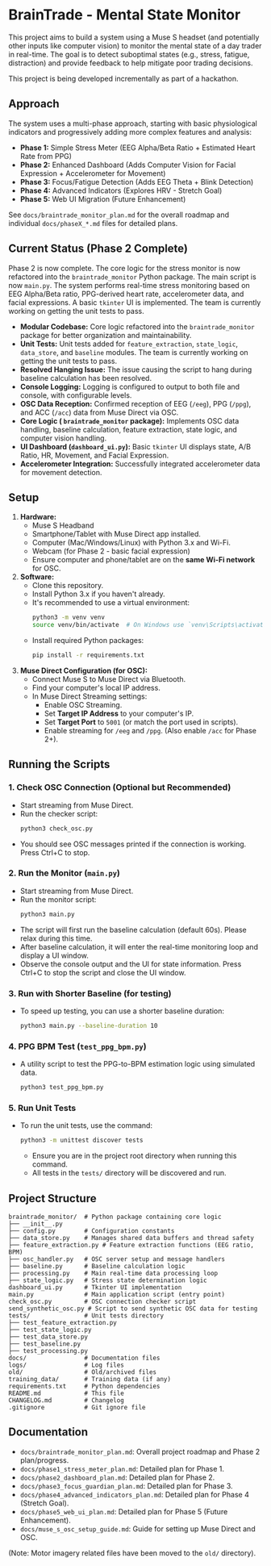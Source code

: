# BrainTrade - Mental State Monitor

This project aims to build a system using a Muse S headset (and potentially other inputs like computer vision) to monitor the mental state of a day trader in real-time. The goal is to detect suboptimal states (e.g., stress, fatigue, distraction) and provide feedback to help mitigate poor trading decisions.

This project is being developed incrementally as part of a hackathon.

## Approach

The system uses a multi-phase approach, starting with basic physiological indicators and progressively adding more complex features and analysis:

*   **Phase 1:** Simple Stress Meter (EEG Alpha/Beta Ratio + Estimated Heart Rate from PPG)
*   **Phase 2:** Enhanced Dashboard (Adds Computer Vision for Facial Expression + Accelerometer for Movement)
*   **Phase 3:** Focus/Fatigue Detection (Adds EEG Theta + Blink Detection)
*   **Phase 4:** Advanced Indicators (Explores HRV - Stretch Goal)
*   **Phase 5:** Web UI Migration (Future Enhancement)

See `docs/braintrade_monitor_plan.md` for the overall roadmap and individual `docs/phaseX_*.md` files for detailed plans.

## Current Status (Phase 2 Complete)

Phase 2 is now complete. The core logic for the stress monitor is now refactored into the `braintrade_monitor` Python package. The main script is now `main.py`. The system performs real-time stress monitoring based on EEG Alpha/Beta ratio, PPG-derived heart rate, accelerometer data, and facial expressions. A basic `tkinter` UI is implemented. The team is currently working on getting the unit tests to pass.

*   **Modular Codebase:** Core logic refactored into the `braintrade_monitor` package for better organization and maintainability.
*   **Unit Tests:** Unit tests added for `feature_extraction`, `state_logic`, `data_store`, and `baseline` modules. The team is currently working on getting the unit tests to pass.
*   **Resolved Hanging Issue:** The issue causing the script to hang during baseline calculation has been resolved.
*   **Console Logging:** Logging is configured to output to both file and console, with configurable levels.
*   **OSC Data Reception:** Confirmed reception of EEG (`/eeg`), PPG (`/ppg`), and ACC (`/acc`) data from Muse Direct via OSC.
*   **Core Logic ( `braintrade_monitor` package):** Implements OSC data handling, baseline calculation, feature extraction, state logic, and computer vision handling.
*   **UI Dashboard (`dashboard_ui.py`):** Basic `tkinter` UI displays state, A/B Ratio, HR, Movement, and Facial Expression.
*   **Accelerometer Integration:** Successfully integrated accelerometer data for movement detection.
## Setup

1.  **Hardware:**
    *   Muse S Headband
    *   Smartphone/Tablet with Muse Direct app installed.
    *   Computer (Mac/Windows/Linux) with Python 3.x and Wi-Fi.
    *   Webcam (for Phase 2 - basic facial expression)
    *   Ensure computer and phone/tablet are on the **same Wi-Fi network** for OSC.
2.  **Software:**
    *   Clone this repository.
    *   Install Python 3.x if you haven't already.
    *   It's recommended to use a virtual environment:
        ```bash
        python3 -m venv venv
        source venv/bin/activate  # On Windows use `venv\Scripts\activate`
        ```
    *   Install required Python packages:
        ```bash
        pip install -r requirements.txt
        ```
3.  **Muse Direct Configuration (for OSC):**
    *   Connect Muse S to Muse Direct via Bluetooth.
    *   Find your computer's local IP address.
    *   In Muse Direct Streaming settings:
        *   Enable OSC Streaming.
        *   Set **Target IP Address** to your computer's IP.
        *   Set **Target Port** to `5001` (or match the port used in scripts).
        *   Enable streaming for `/eeg` and `/ppg`. (Also enable `/acc` for Phase 2+).

## Running the Scripts

### 1. Check OSC Connection (Optional but Recommended)

*   Start streaming from Muse Direct.
*   Run the checker script:
    ```bash
    python3 check_osc.py
    ```
*   You should see OSC messages printed if the connection is working. Press Ctrl+C to stop.

### 2. Run the Monitor (`main.py`)

*   Start streaming from Muse Direct.
*   Run the monitor script:
    ```bash
    python3 main.py
    ```
*   The script will first run the baseline calculation (default 60s). Please relax during this time.
*   After baseline calculation, it will enter the real-time monitoring loop and display a UI window.
*   Observe the console output and the UI for state information. Press Ctrl+C to stop the script and close the UI window.

### 3. Run with Shorter Baseline (for testing)

*   To speed up testing, you can use a shorter baseline duration:
    ```bash
    python3 main.py --baseline-duration 10 
    ```

### 4. PPG BPM Test (`test_ppg_bpm.py`)

*   A utility script to test the PPG-to-BPM estimation logic using simulated data.
    ```bash
    python3 test_ppg_bpm.py
    ```

### 5. Run Unit Tests

*   To run the unit tests, use the command:
    ```bash
    python3 -m unittest discover tests
    ```
    *   Ensure you are in the project root directory when running this command.
    *   All tests in the `tests/` directory will be discovered and run.

## Project Structure

```
braintrade_monitor/  # Python package containing core logic
├── __init__.py
├── config.py        # Configuration constants
├── data_store.py    # Manages shared data buffers and thread safety
├── feature_extraction.py # Feature extraction functions (EEG ratio, BPM)
├── osc_handler.py   # OSC server setup and message handlers
├── baseline.py      # Baseline calculation logic
├── processing.py    # Main real-time data processing loop
├── state_logic.py   # Stress state determination logic
dashboard_ui.py      # Tkinter UI implementation
main.py              # Main application script (entry point)
check_osc.py         # OSC connection checker script
send_synthetic_osc.py # Script to send synthetic OSC data for testing
tests/               # Unit tests directory
├── test_feature_extraction.py
├── test_state_logic.py
├── test_data_store.py
├── test_baseline.py
├── test_processing.py
docs/                # Documentation files
logs/                # Log files
old/                 # Old/archived files
training_data/       # Training data (if any)
requirements.txt     # Python dependencies
README.md            # This file
CHANGELOG.md         # Changelog
.gitignore           # Git ignore file
```


## Documentation

*   `docs/braintrade_monitor_plan.md`: Overall project roadmap and Phase 2 plan/progress.
*   `docs/phase1_stress_meter_plan.md`: Detailed plan for Phase 1.
*   `docs/phase2_dashboard_plan.md`: Detailed plan for Phase 2.
*   `docs/phase3_focus_guardian_plan.md`: Detailed plan for Phase 3.
*   `docs/phase4_advanced_indicators_plan.md`: Detailed plan for Phase 4 (Stretch Goal).
*   `docs/phase5_web_ui_plan.md`: Detailed plan for Phase 5 (Future Enhancement).
*   `docs/muse_s_osc_setup_guide.md`: Guide for setting up Muse Direct and OSC.

(Note: Motor imagery related files have been moved to the `old/` directory).